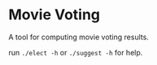 # Movie Voting

A tool for computing movie voting results.

run `./elect -h` or `./suggest -h` for help.
